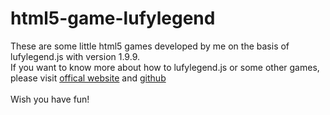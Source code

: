 # html5-game-lufylegend
These are some little html5 games developed by me on the basis of lufylegend.js with version 1.9.9.<br>
If you want to know more about how to lufylegend.js or some other games, please visit [offical website](http://www.lufylegend.com) and [github](https://github.com/lufylegend/lufylegend.js)
<br><br>
Wish you have fun!
